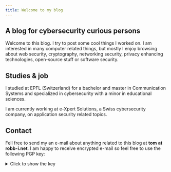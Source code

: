 ```yaml
---
title: Welcome to my blog
---
```


## A blog for cybersecurity curious persons

Welcome to this blog. I try to post some cool things I worked on.
I am interested in many computer related things, but mostly I enjoy browsing about web security, cryptography,
networking security, privacy enhancing technologies, open-source stuff or
software security.

## Studies & job

I studied at EPFL (Switzerland) for a bachelor and master in Communication
Systems and specialized in cybersecurity with a minor in educational
sciences.

I am currently working at e-Xpert Solutions, a Swiss cybersecurity company, on application security related topics.

## Contact

Fell free to send my an e-mail about anything related to this blog at **tom** 
**at robb-i.net**. I am happy to receive encrypted e-mail so feel free to use
the following PGP key:

<details>
  <summary>Click to show the key</summary>
  <pre>
  -----BEGIN PGP PUBLIC KEY BLOCK-----
  
  xjMEYrN9RBYJKwYBBAHaRw8BAQdA2a562nzfhuH5Q1YDuovPDiQjLAYK+mwX
  NuGXkeh10s3NH3RvbUByb2JiLWkubmV0IDx0b21Acm9iYi1pLm5ldD7CjwQQ
  FgoAIAUCYrN9RAYLCQcIAwIEFQgKAgQWAgEAAhkBAhsDAh4BACEJEBzgrobk
  jYcMFiEEDYt90JkKdErf96jaHOCuhuSNhwyiuAD9HvAelspRFsxRYzstAeJc
  yBXRn0C3MwXjrYYHsf4N2uEA/21tkICYe4mp3GK1b8kQgHvPXWB8xTzQoIfE
  KhQU08cDzjgEYrN9RBIKKwYBBAGXVQEFAQEHQFsKq+HirYpaewvsqQAwXfiC
  HBdkhKvWoZ8sTieJ/rY9AwEIB8J4BBgWCAAJBQJis31EAhsMACEJEBzgrobk
  jYcMFiEEDYt90JkKdErf96jaHOCuhuSNhwzNEAEAsRNoEUbcAFNp2MklQxor
  BeYVgbAVZCmDCQ4vcwVHb8ABALPOCp+8VREw2mLbxMsFjhZtfu7p5gOiujcI
  AsRmn6MC
  =nPPg
  -----END PGP PUBLIC KEY BLOCK-----
  </pre>
</details>
